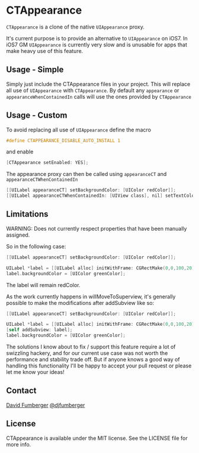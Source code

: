 CTAppearance
============

`CTAppearance` is a clone of the native `UIAppearance` proxy.

It's current purpose is to provide an alternative to `UIAppearance` on iOS7. In iOS7 GM `UIAppearance` is currently very slow and is unusable for apps that make heavy use of this feature.

## Usage - Simple

Simply just include the CTAppearance files in your project. This will replace all use of `UIAppearance` with `CTAppearance`. By default any `appearance` or `appearanceWhenContainedIn` calls will use the ones provided by `CTAppearance`

## Usage - Custom

To avoid replacing all use of  `UIAppearance` define the macro 

```objective-c
#define CTAPPEARANCE_DISABLE_AUTO_INSTALL 1
````

and enable
```objective-c
[CTAppearance setEnabled: YES];
````

The appearance proxy can then be called using `appearanceCT` and `appearanceCTWhenContainedIn`
```objective-c
[[UILabel appearanceCT] setBackgroundColor: [UIColor redColor]];
[[UILabel appearanceCTWhenContainedIn: [UIView class], nil] setTextColor:[UIColor blueColor]];
````

## Limitations

WARNING: Does not currently respect properties that have been manually assigned.

So in the following case:

```objective-c
[[UILabel appearanceCT] setBackgroundColor: [UIColor redColor]];

UILabel *label = [[UILabel alloc] initWithFrame: CGRectMake(0,0,100,20)];
label.backgroundColor = [UIColor greenColor];
````
The label will remain redColor.


As the work currently happens in willMoveToSuperview, it's generally possible to make the modifications after addSubview like so:

```objective-c
[[UILabel appearanceCT] setBackgroundColor: [UIColor redColor]];

UILabel *label = [[UILabel alloc] initWithFrame: CGRectMake(0,0,100,20)];
[self addSubview: label];
label.backgroundColor = [UIColor greenColor];
````

The solutions I know about to fix / support this feature require a lot of swizzling hackery, and for our current use case was not worth the performance and stability trade off. But if anyone knows a good way of handling this functionality I'll be happy to accept your pull request or please let me know your ideas!

## Contact

[David Fumberger](http://github.com/djfumberger)
[@djfumberger](https://twitter.com/djfumberger)

## License
CTAppearance is available under the MIT license. See the LICENSE file for more info.
